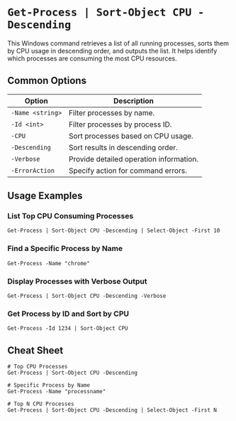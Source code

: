 # `Get-Process | Sort-Object CPU -Descending`

This Windows command retrieves a list of all running processes, sorts them by CPU usage in descending order, and outputs the list. It helps identify which processes are consuming the most CPU resources.

## Common Options

| Option             | Description                                           |
|--------------------|-------------------------------------------------------|
| `-Name <string>`   | Filter processes by name.                            |
| `-Id <int>`        | Filter processes by process ID.                      |
| `-CPU`             | Sort processes based on CPU usage.                   |
| `-Descending`      | Sort results in descending order.                    |
| `-Verbose`         | Provide detailed operation information.              |
| `-ErrorAction`     | Specify action for command errors.                   |

## Usage Examples

### List Top CPU Consuming Processes
```shell
Get-Process | Sort-Object CPU -Descending | Select-Object -First 10
```

### Find a Specific Process by Name
```shell
Get-Process -Name "chrome"
```

### Display Processes with Verbose Output
```shell
Get-Process | Sort-Object CPU -Descending -Verbose
```

### Get Process by ID and Sort by CPU
```shell
Get-Process -Id 1234 | Sort-Object CPU
```

## Cheat Sheet

```shell
# Top CPU Processes
Get-Process | Sort-Object CPU -Descending

# Specific Process by Name
Get-Process -Name "processname"

# Top N CPU Processes
Get-Process | Sort-Object CPU -Descending | Select-Object -First N
```

